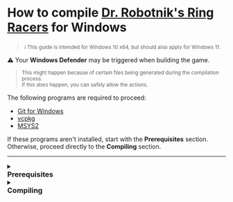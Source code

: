 # How to compile [Dr. Robotnik's Ring Racers](https://www.kartkrew.org/) for Windows

> <small>:information_source: This guide is intended for Windows 10 x64, but should also apply for Windows 11.</small>

:warning: Your **Windows Defender** may be triggered when building the game.
<small>
> This might happen because of certain files being generated during the compilation process.\
> If this _does_ happen, you can safely allow the actions.
</small>

The following programs are required to proceed:
- [Git for Windows](https://git-scm.com/)
- [vcpkg](https://vcpkg.io/en/)
- [MSYS2](https://www.msys2.org/)

If these programs aren't installed, start with the **Prerequisites** section.\
Otherwise, proceed directly to the **Compiling** section.

---

<details>
    <summary>
        <h3 style="margin-top: 0 !important; margin-bottom: 0 !important">Prerequisites</h3>
    </summary>

### 1. Set up environment variables
> One of the required packages, **MSYS2**, uses the `$HOME` and `$USERPROFILE` environment variables. \
> To follow this guide accurately, you need to ensure that these exist on your system.

- Search for 'environment variables' in the Start Menu and select '**Edit environment variables for your account**':
  
  <img src="./assets/vmconnect_qbo07sqsKT.png">

  This will open the **Environment Variables** window, where you'll see the existing system environment variables.\
  Focus on the '**User variables**' section.

  <img src="./assets/vmconnect_kIyIQIibFL.png">

  If the `HOME` and `USERPROFILE` variables are present, proceed to the [next step](#2-install-git).\
  If _not_, continue reading.

- Click on the `New...` button. This will open a `New User Variable` window:
  
  <img src="./assets/vmconnect_njEycVGoIg.png">

  Add the `HOME` variable by filling out the form, as shown below:
  | Variable name: | HOME |
  | --- | --- |
  | **Variable value**: | C:\\Users\\\<your username>

  <img src="./assets/vmconnect_UU4YxnYQKL.png">

  Replace `<your username>` with your actual username.\
  Click `OK` on the bottom-right when you're finished.

  Repeat the same process for the `USERPROFILE` variable:

  | Variable name: | USERPROFILE |
  | --- | --- |
  | **Variable value**: | C:\\Users\\\<your username>
  
  <img src="./assets/4cl62XIRHU.png">

- The `HOME` and `USERPROFILE` variables should be visible in  '**User variables**' section.

  Click `OK` on the bottom-right to close the '**Environment Variables** window.

    ---
    <small>If you're unsure, refer to the following video:</small>
    > <details><summary>Adding the HOME and USERPROFILE environment variables</summary><video src="./assets/vmconnect_hAiC63eOpV.mp4" controls></details>

### 2. Install _Git_

- Download [**Git for Windows**](https://git-scm.com/downloads/win).
    > <small>32-bit or 64-bit, depending on [**your operating system**](https://support.microsoft.com/en-gb/windows/32-bit-and-64-bit-windows-frequently-asked-questions-c6ca9541-8dce-4d48-0415-94a3faa2e13d).</small>

- Follow each step in the setup wizard _as instructed_.
    > Leave each option set to its default value.

- <a id="open-powershell"></a>Open <img src="./assets/powershell-icon.png" width="20" height="14" style="vertical-align: middle">  Windows PowerShell by searching for it in the Start Menu.

    <small>If you're unsure, refer to the following video:</small>
    > <details><summary>Opening Windows PowerShell</summary><video src="./assets/vmconnect_dmSnbCnu2M.mp4" controls></details>

- Check if **Git** has been installed by running the following command in the terminal:
    ```powershell
    git --version
    ```
    If successful, you should see a message like this in your terminal:

    <img src="./assets/vmconnect_XX74TfqE18.gif">

    Keep this terminal **_open_** for the [next step](#3-install-vcpckg).

### 3. Install _vcpckg_

- At this point, a PowerShell terminal should be open, defaulting to your home directory (`C:\Users\<your username>`), as shown here:

    <img src="./assets/vmconnect_rZrk2hMb9s.png">

    
    > <small>If you _haven't_ got <img src="./assets/powershell-icon.png" width="20" height="14" style="vertical-align: middle"> Windows PowerShell open, follow [these instructions](#open-powershell).</small>

    
- Clone the **vcpkg** repository into a folder of your choice using **Git**, by running the following command in your terminal:

    ```bash
    git clone https://github.com/microsoft/vcpkg.git
    ```

    This will create a folder in your home directory named `vcpkg`, therefore, the full path of the repository should be:

    ```powershell
    C:\Users\<your username>\vcpkg
    ```
- Navigate to the newly-created `vcpkg` folder and run the bootstrap script:

    ```bash
    cd vcpkg; .\bootstrap-vcpkg.bat
    ```

- Check if **vcpkg** has been installed by running the following command:

    ```bash
    .\vcpkg --version
    ```

    If successful, the terminal will display the version of `vcpkg` that has been installed:

    <img src="./assets/vmconnect_70IhSxQpcc.png">

    ---
    <small>If you're unsure, refer to the following video:</small>
    > <details><summary>Installing <strong>vcpkg</strong></summary><video src="./assets/vmconnect_H2wqoaJ797.mp4" controls></details>

### 4. Install _MSYS2_

- Download [the MSYS2 installer](https://www.msys2.org/).

- Follow each step in the setup wizard _as instructed._
    > Leave each option set to its default value.

- Once installation completes, a terminal window will open. This confirms that **MSYS2** was installed succesfully.

    <img src="./assets/vmconnect_RAgEMGJ6mI.png">  

    You may now close this window and proceed to the [Compiling](#compiling-time) instructions.

    ---
    <small>If you're unsure, refer to the following video:</small>
    > <details><summary>Installing <strong>MSYS2</strong></summary><video src="./assets/vmconnect_M3QC8g8tcl.mp4" controls></details>
</details>

<details>
    <summary>
        <a id="compiling-time"></a><h3 style="margin-top: 0 !important; margin-bottom: 1!important">Compiling</h3>
    </summary>

### 1. Opening _MSYS2_

> :information_source: Copy (Ctrl+C) and paste (Ctrl+V) shortcuts do not work inside MSYS2 shells. You _can_ still right-click to copy and paste.

- Open the **MINGW32** shell (`mingw32.exe`), as denoted by the <img src="./assets/mingw32-icon.png" width="20" height="20" style="vertical-align: middle"> icon.
    > <small> The MINGW32 shell is a **terminal** provided by MSYS2.</small> 

    <img src="./assets/vmconnect_vakLX3DiJs.png">

    Like PowerShell, this terminal opens in your home directory by default (`C:\Users\<your username>`).\
    As represented by the tilde symbol (`~`).
    
    ---
    <small>If you're unsure, refer to the following video:</small>
    > <details><summary>Opening the <strong>MINGW32</strong> shell</summary><video src="./assets/vmconnect_S8GI4PlHyD.mp4" controls></details>

### 2. Updating the package database

- Update the package database and all installed packages by running the following command in the shell:

    ```bash
    pacman -Syu
    ```

    <img src="./assets/vmconnect_NNfPQ9cFMb.gif">

    When prompted with ```Proceed with installation? [Y/n]```, ype `Y` in the terminal and press `Enter`.

- After updating, you _might_ see a message prompting you to **close** the terminal window, like this:

    ```
    To complete this update all MSYS2 processes including this terminal will be closed. Confirm to proceed [Y/n]
    ```
    If you _don't_ see this message, continue to the [next step](#3-installing-the-required-packages).

    If you _do_, type `Y` in the terminal and press `Enter`.\
    To open the terminal window again, follow the instructions in [step 1](#1-opening-msys2).

### 3. Installing the required packages
- In the **MINGW32** shell, execute the following command to install all the required packages:

    ```bash
    pacman -S make git mingw-w64-i686-gcc mingw-w64-i686-ninja mingw-w64-i686-cmake
    ```

    <img src="./assets/vmconnect_8H2ChLGlve.png">

    When prompted with: 
    
    ```
    Proceed with installation? [Y/n]
    ```
    Type `Y` in the terminal and press `Enter`.\
    Wait for the packages to finish downloading.

- To verify that all the required packages have been installed sucessfully, run the follow command in the terminal:

    ```bash
    which ninja make cmake gcc g++ git
    ```

    If the packages _have_ been installed succesfully, each command will return the path to its respective executable:

    <img src="./assets/vmconnect_DN5b3c5GFJ.png">

    Keep this terminal **_open_** for the [next step](#4-downloading-the-games-source-code).

### 4. Downloading the game's source code

> <small>:information_source: For demonstration purposes, this guide will use the _latest_ version of Dr. Robotnik's Ring Racers. As of **January 1st 2025**, that is <strong>[v2.3](https://github.com/KartKrewDev/RingRacers/tree/v2.3).</strong> </small>

- Verify that the terminal is in your home directory by running the following command:

    ```
    cd $HOME
    ```
    <img src="./assets/vmconnect_oWPQN1GUCv.png">

    > <small>The tilde symbol (~) represents your home directory.</small>

- Clone the repository for _Ring Racers_, with the following command:

    ```bash
    git clone https://github.com/KartKrewDev/RingRacers.git RingRacersRepo
    ```

    This will create a new folder in your home directory named `RingRacersRepo`, which will contain the game's source code.

    ---
    <small>If you're unsure, refer to the following video:</small>
    > <details><summary>Cloning the repository</summary><video src="./assets/vmconnect_FfnfEAf3XK.mp4" controls></details>

- <a id="ringracers-repo-inst"></a>Navigate to the new `RingRacersRepo` folder by running the command:

    ```bash
    cd RingRacersRepo
    ```
    <img src="./assets/vmconnect_NNr7fgOKer.gif">
- Switch the current branch to **v2.3** with the following command:
    ```bash
    git checkout v2.3
    ```
    > <small>If you encounter any errors when running this command, make _sure_ that you're in the `RingRacersRepo` folder.\
    > Refer to the [previous](#ringracers-repo-inst) step for instructions. </small>
- Verify that your branch is set to **v2.3**, by running:

    ```bash
    git branch
    ```

    You will see an asterisk (*) next to the current branch, which should say `(HEAD detached at v2.3)`.

    <img src="./assets/vmconnect_uv9MbLYwEU.png">

    Keep this terminal **_open_** for the [next step](#5-configuring-the-game-for-compilation).


### 5. Configuring the game for compilation
- Set the `VCPKG_ROOT` environment variable by running the following:<sup>:star:</sup>

    ```bash
    export VCPKG_ROOT="$HOME/vcpkg"
    ```

- Configure the game for building with this command: 

    ```bash
    cmake --preset ninja-x86_mingw_static_vcpkg-release
    ```

    `cmake` will begin configuriation and grab *all* the required dependecies needed to compile the game via `vcpkg`.

    <img src="./assets/vmconnect_UYKsYjhbCQ.png">

    Since this is your first time running the configuration, it may take some time, so be patient.\
    Future configurations will be faster.

- If configuration completes successfully, you _should_ see messages in the terminal like this:

    ```bash
    -- Configuring done (376.5s)
    -- Generating done (0.3s)
    -- Build files have been written to: C:/Users/<your username>/RingRacersRepo/build/ninja-x86_mingw_static_vcpkg-release
    ```

    Keep this terminal **_open_** for the [next step](#6-compiling-the-game).

    ---
    <sup>:star:</sup> <small>To avoid having to do this **all** the time, you can set `VCPKG_ROOT` as an environment variable _permanently_ with the following command:

    ```bash
    echo 'export VCPKG_ROOT="$HOME/vcpkg"' >> ~/.bashrc
    ```

    <img src="./assets/vmconnect_bLBVMGX8zv.gif">
    </small>

### 6. Compiling the game

- To begin compiling, run the following command in the terminal:

    ```bash
    cmake --build --preset ninja-x86_mingw_static_vcpkg-release
    ```

    `cmake` will finally begin the build process, compiling the source files required to build the game's executable.\
    Depending on your computer's hardware, this can either be quick or take some time.


    ---
    <small>If you're unsure, refer to the following video:</small>
    > <details><summary>Compiling the game with cmake</summary><video src="./assets/vmconnect_YAcevjsnFl.mp4" controls></details>


- If the game has succesfully compiled, you should see a message in the terminal similar to this:

    ```bash
    [475/475] Linking CXX executable bin\ringracers_v2.3.exe
    ```

    This line confirms that the build process has completed and the executable has been succesfully created.

- The executable can be found in the `build` directory: 

    ```
    build/ninja-x86_mingw_static_vcpkg-release/bin
    ```

    <img src="./assets/vmconnect_qQOXOTxHKi.png">

    This path is relative to the `RingRacers` directory. The terminal opens in your home directory by default (`C:/Users/<your username>`).\
    Therefore, the full path to your compiled game would be:
    ```
    C:\Users\<your username>\RingRacersRepo\build\ninja-x86_mingw_static_vcpkg-release\bin\ringracers_v2.3.exe
    ```

    <img src="./assets/vmconnect_aZrIqRHcrf.png">

- To run the executable, you need to copy it into the folder where you've already installed Dr. Robotnik's Ring Racers.
</details>
